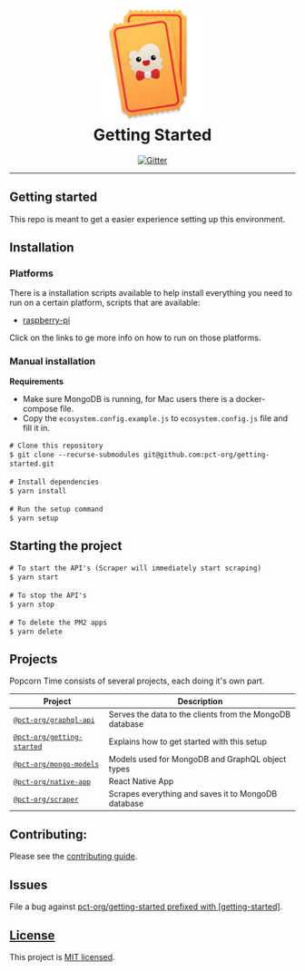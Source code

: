 <h1 align="center">
  <img height="200" width="200" src="https://github.com/pct-org/getting-started/blob/master/.github/logo.png" alt="logo" />
  <br />
  Getting Started
</h1>

<div align="center">
  <a target="_blank" href="https://gitter.im/pct-org/Lobby">
    <img src="https://badges.gitter.im/popcorn-time-desktop.svg" alt="Gitter" />
  </a>
</div>

---
## Getting started

This repo is meant to get a easier experience setting up this environment.

## Installation

### Platforms

There is a installation scripts available to help install everything you need to run on a certain platform, scripts that are available:
- [raspberry-pi](./docs/run-on.raspberry-pi.md)

Click on the links to ge more info on how to run on those platforms.

### Manual installation

**Requirements**
- Make sure MongoDB is running, for Mac users there is a docker-compose file.
- Copy the `ecosystem.config.example.js` to `ecosystem.config.js` file and fill it in.

```shell script
# Clone this repository
$ git clone --recurse-submodules git@github.com:pct-org/getting-started.git

# Install dependencies
$ yarn install

# Run the setup command
$ yarn setup
```

## Starting the project

```shell script
# To start the API's (Scraper will immediately start scraping)
$ yarn start

# To stop the API's
$ yarn stop

# To delete the PM2 apps
$ yarn delete
```

## Projects

Popcorn Time consists of several projects, each doing it's own part.

| Project                      | Description |
| ---------------------------- | -------------------------------------------------------- |
| [`@pct-org/graphql-api`]     | Serves the data to the clients from the MongoDB database |
| [`@pct-org/getting-started`] | Explains how to get started with this setup              |
| [`@pct-org/mongo-models`]    | Models used for MongoDB and GraphQL object types         |
| [`@pct-org/native-app`]      | React Native App                                         |
| [`@pct-org/scraper`]         | Scrapes everything and saves it to MongoDB database      |

## Contributing:

Please see the [contributing guide].

## Issues

File a bug against [pct-org/getting-started prefixed with \[getting-started\]](https://github.com/pct-org/getting-started/issues/new?title=[getting-started]%20).

## [License](./LICENSE)

This project is [MIT licensed](./LICENSE).

[contributing guide]: ./CONTRIBUTING.md
[`@pct-org/graphql-api`]: https://github.com/pct-org/graphql-api
[`@pct-org/getting-started`]: https://github.com/pct-org/getting-started
[`@pct-org/mongo-models`]: https://github.com/pct-org/mongo-models
[`@pct-org/native-app`]: https://github.com/pct-org/native-app
[`@pct-org/scraper`]: https://github.com/pct-org/scraper
